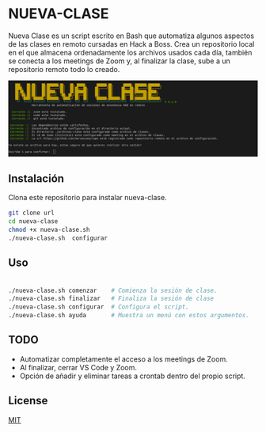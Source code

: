 # NUEVA-CLASE

Nueva Clase es un script escrito en Bash que automatiza algunos aspectos de las clases en remoto cursadas en Hack a Boss. Crea un repositorio local en el que almacena ordenadamente los archivos usados cada día, también se conecta a los meetings de Zoom y, al finalizar la clase, sube a un repositorio remoto todo lo creado.

![imagen](imagen.png)

## Instalación

Clona este repositorio para instalar nueva-clase.

```bash
git clone url
cd nueva-clase
chmod +x nueva-clase.sh
./nueva-clase.sh  configurar

```

## Uso

```bash

./nueva-clase.sh comenzar    # Comienza la sesión de clase.
./nueva-clase.sh finalizar   # Finaliza la sesión de clase
./nueva-clase.sh configurar  # Configura el script.
./nueva-clase.sh ayuda       # Muestra un menú con estos argumentos.
```

## TODO
* Automatizar completamente el acceso a los meetings de Zoom.
* Al finalizar, cerrar VS Code y Zoom.
* Opción de añadir y eliminar tareas a crontab dentro del propio script.


## License
[MIT](https://choosealicense.com/licenses/mit/)